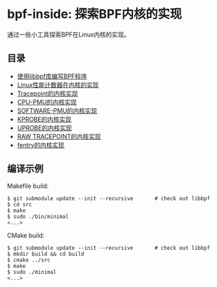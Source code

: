 # bpf-inside: 探索BPF内核的实现

通过一些小工具探索BPF在Linux内核的实现。

## 目录

* [使用libbpf库编写BPF程序](doc/01-write%20a%20bpf%20program%20with%20libbpf.md)
* [Linux性能计数器在内核的实现](doc/02-Performance%20Counters%20for%20Linux.md)
* [Tracepoint的内核实现](doc/03-tracepoint%20inside.md)
* [CPU-PMU的内核实现](doc/04-cpu%20pmu.md)
* [SOFTWARE-PMU的内核实现](doc/05-software%20pmu.md)
* [KPROBE的内核实现](doc/06-kprobe%20pmu.md)
* [UPROBE的内核实现](doc/07-uprobe.md)
* [RAW TRACEPOINT的内核实现](doc/08-raw%20tracepoint.md)
* [fentry的内核实现](doc/09-fentry.md)

## 编译示例

Makefile build:

```shell
$ git submodule update --init --recursive       # check out libbpf
$ cd src
$ make
$ sudo ./bin/minimal
<...>
```

CMake build:

```shell
$ git submodule update --init --recursive       # check out libbpf
$ mkdir build && cd build
$ cmake ../src
$ make
$ sudo ./minimal
<...>
```
